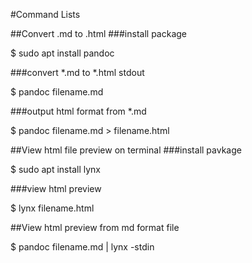 #Command Lists


##Convert .md to .html
###install package

$ sudo apt install pandoc

###convert \*.md to \*.html stdout

$ pandoc filename.md 

###output html format from \*.md

$ pandoc filename.md > filename.html

##View html file preview on terminal
###install pavkage

$ sudo apt install lynx

###view html preview

$ lynx filename.html

##View html preview from md format file

$ pandoc filename.md | lynx -stdin

